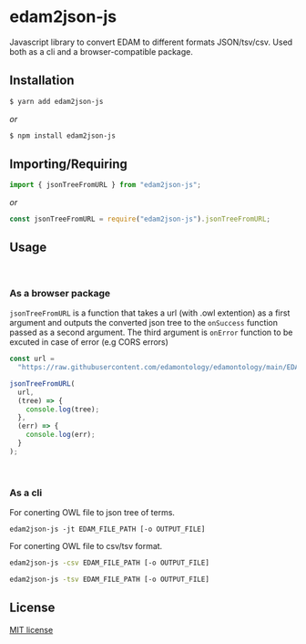 # edam2json-js

Javascript library to convert EDAM to different formats JSON/tsv/csv.
Used both as a cli and a browser-compatible package.

## Installation

```bash
$ yarn add edam2json-js
```

_or_

```bash
$ npm install edam2json-js
```

## Importing/Requiring

```javascript
import { jsonTreeFromURL } from "edam2json-js";
```

_or_

```javascript
const jsonTreeFromURL = require("edam2json-js").jsonTreeFromURL;
```

## Usage

</br>

### As a browser package

`jsonTreeFromURL` is a function that takes a url (with .owl extention) as a first argument and outputs the converted json tree to the `onSuccess` function passed as a second argument. The third argument is `onError` function to be excuted in case of error (e.g CORS errors)

```javascript
const url =
  "https://raw.githubusercontent.com/edamontology/edamontology/main/EDAM_dev.owl";

jsonTreeFromURL(
  url,
  (tree) => {
    console.log(tree);
  },
  (err) => {
    console.log(err);
  }
);
```

</br>

### As a cli

For conerting OWL file to json tree of terms.

```
edam2json-js -jt EDAM_FILE_PATH [-o OUTPUT_FILE]
```

For conerting OWL file to csv/tsv format.

```bash
edam2json-js -csv EDAM_FILE_PATH [-o OUTPUT_FILE]
```

```bash
edam2json-js -tsv EDAM_FILE_PATH [-o OUTPUT_FILE]
```

## License

[MIT license](http://opensource.org/licenses/MIT)
